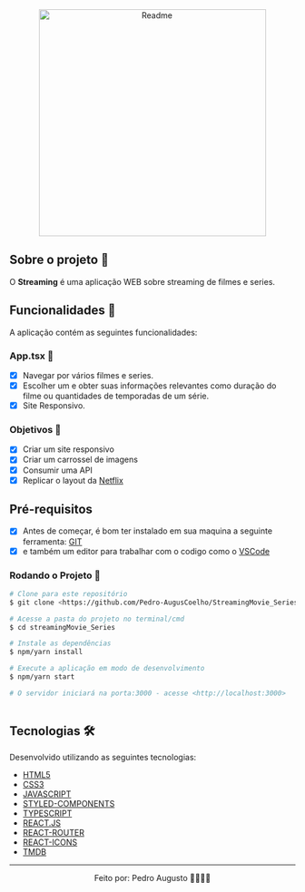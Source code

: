 <div align='center'>
  <img height='400px' alt='Readme' title='Readme' src='./Animação.gif'>
</div>

## Sobre o projeto 💬

O **Streaming** é uma aplicação WEB sobre streaming de filmes e series.

## Funcionalidades 🧠

A aplicação contém as seguintes funcionalidades:

### App.tsx 📕

- [x] Navegar por vários filmes e series.
- [x] Escolher um e obter suas informações relevantes como duração do filme ou quantidades de temporadas de um série.
- [x] Site Responsivo.

### Objetivos 🎯

- [x] Criar um site responsivo
- [x] Criar um carrossel de imagens
- [x] Consumir uma API
- [x] Replicar o layout da [Netflix](https://www.netflix.com/br/)

## Pré-requisitos
- [x] Antes de começar, é bom ter instalado em sua maquina a seguinte ferramenta: [GIT](https://git-scm.com/) 
- [x] e também um editor para trabalhar com o codigo como o [VSCode](https://code.visualstudio.com/)

### Rodando o Projeto 📖

```bash
# Clone para este repositório
$ git clone <https://github.com/Pedro-AugusCoelho/StreamingMovie_Series.git>

# Acesse a pasta do projeto no terminal/cmd
$ cd streamingMovie_Series

# Instale as dependências
$ npm/yarn install

# Execute a aplicação em modo de desenvolvimento
$ npm/yarn start

# O servidor iniciará na porta:3000 - acesse <http://localhost:3000>
 
```

## Tecnologias 🛠

Desenvolvido utilizando as seguintes tecnologias:

- [HTML5](https://www.w3schools.com/html/default.asp)
- [CSS3](https://www.w3schools.com/css/)
- [JAVASCRIPT](https://www.javascript.com/)
- [STYLED-COMPONENTS](https://styled-components.com/)
- [TYPESCRIPT](https://www.typescriptlang.org/)
- [REACT.JS](https://pt-br.reactjs.org/)
- [REACT-ROUTER](https://reactrouter.com/docs/en/v6)
- [REACT-ICONS](https://react-icons.github.io/react-icons/)
- [TMDB](https://www.themoviedb.org/?language=pt-BR)

****************

<p align="center">Feito por: Pedro Augusto 🧑🏽🤙🏽</p>
